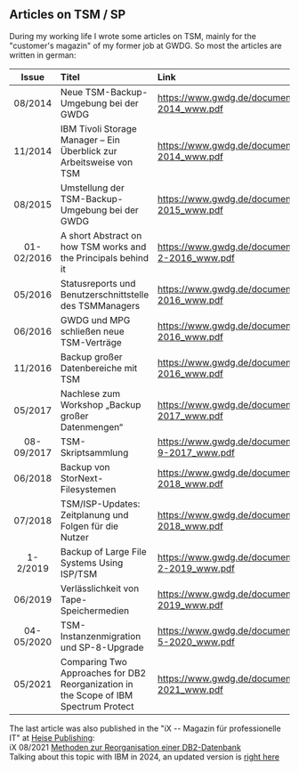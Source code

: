 ## Articles on TSM / SP
During my working life I wrote some articles on TSM, mainly for the "customer's magazin" of my former job at GWDG.
So most the articles are written in german:

| Issue |  Titel |	Link |
| :---: | :----- | :----- |
| 08/2014    | Neue TSM-Backup-Umgebung bei der GWDG | https://www.gwdg.de/documents/20182/27257/GN_08-2014_www.pdf |
| 11/2014    | IBM Tivoli Storage Manager – Ein Überblick zur Arbeitsweise von TSM | https://www.gwdg.de/documents/20182/27257/GN_11-2014_www.pdf |
| 08/2015    | Umstellung der TSM-Backup-Umgebung bei der GWDG | https://www.gwdg.de/documents/20182/27257/GN_08-2015_www.pdf |
| 01-02/2016 | A short Abstract on how TSM works and the Principals behind it | https://www.gwdg.de/documents/20182/27257/GN_1-2-2016_www.pdf |
| 05/2016    | Statusreports und Benutzerschnittstelle des TSMManagers | https://www.gwdg.de/documents/20182/27257/GN_5-2016_www.pdf |
| 06/2016    | GWDG und MPG schließen neue TSM-Verträge | https://www.gwdg.de/documents/20182/27257/GN_6-2016_www.pdf |
| 11/2016    | Backup großer Datenbereiche mit TSM | https://www.gwdg.de/documents/20182/27257/GN_11-2016_www.pdf |
| 05/2017    | Nachlese zum Workshop „Backup großer Datenmengen“ | https://www.gwdg.de/documents/20182/27257/GN_5-2017_www.pdf |
| 08-09/2017 | TSM-Skriptsammlung | https://www.gwdg.de/documents/20182/27257/GN_8-9-2017_www.pdf |
| 06/2018    | Backup von StorNext-Filesystemen | https://www.gwdg.de/documents/20182/27257/GN_6-2018_www.pdf |
| 07/2018    | TSM/ISP-Updates: Zeitplanung und Folgen für die Nutzer | https://www.gwdg.de/documents/20182/27257/GN_7-2018_www.pdf |
| 1-2/2019 	 | Backup of Large File Systems Using ISP/TSM | https://www.gwdg.de/documents/20182/27257/GN_1-2-2019_www.pdf |
| 06/2019 	 | Verlässlichkeit von Tape-Speichermedien | https://www.gwdg.de/documents/20182/27257/GN_6-2019_www.pdf |
| 04-05/2020 | TSM-Instanzenmigration und SP-8-Upgrade | https://www.gwdg.de/documents/20182/27257/GN_4-5-2020_www.pdf |
| 05/2021 	 | Comparing Two Approaches for DB2 Reorganization in the Scope of IBM Spectrum Protect | https://www.gwdg.de/documents/20182/27257/GN_5-2021_www.pdf |

The last article was also published in the "iX -- Magazin für professionelle IT" at [Heise Publishing](www.heise.de):<br>
iX 08/2021 [Methoden zur Reorganisation einer DB2-Datenbank](https://www.heise.de/select/ix/2021/8/2101311501739290733)<br>
Talking about this topic with IBM in 2024, an updated version is [right here](./Comparing_Two_Approaches_for_Db2_Reorganization.md)
